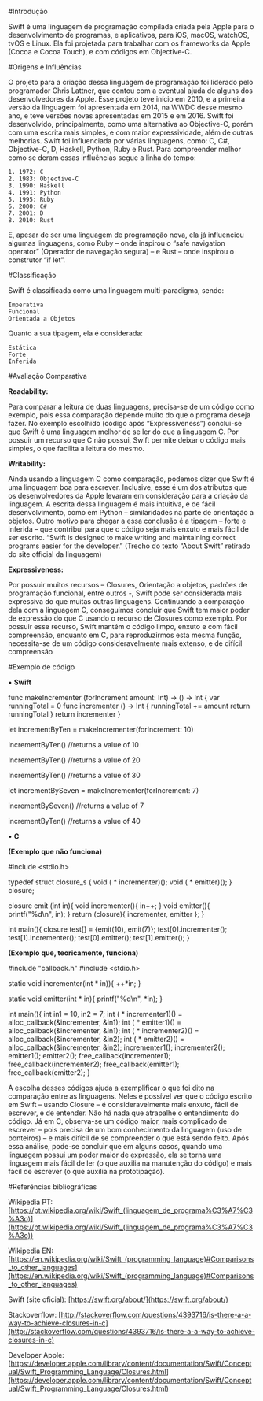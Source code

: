 #Introdução

Swift é uma linguagem de programação compilada criada pela Apple para o desenvolvimento de programas, e aplicativos, para iOS, macOS, watchOS, tvOS e Linux. Ela foi projetada para trabalhar com os frameworks da Apple (Cocoa e Cocoa Touch), e com códigos em Objective-C.


#Origens e Influências

O projeto para a criação dessa linguagem de programação foi liderado pelo programador Chris Lattner, que contou com a eventual ajuda de alguns dos desenvolvedores da Apple. Esse projeto teve início em 2010, e a primeira versão da linguagem foi apresentada em 2014, na WWDC desse mesmo ano, e teve versões novas apresentadas em 2015 e em 2016. Swift foi desenvolvido, principalmente, como uma alternativa ao Objective-C, porém com uma escrita mais simples, e com maior expressividade, além de outras melhorias. 
	Swift foi influenciada por várias linguagens, como: C, C#, Objective-C, D, Haskell, Python, Ruby e Rust. Para compreender melhor como se deram essas influências segue a linha do tempo:
	
	1. 1972: C
	2. 1983: Objective-C
	3. 1990: Haskell
	4. 1991: Python
	5. 1995: Ruby
	6. 2000: C#
	7. 2001: D
	8. 2010: Rust

E, apesar de ser uma linguagem de programação nova, ela já influenciou algumas linguagens, como Ruby – onde inspirou o “safe navigation operator” (Operador de navegação segura) – e Rust – onde inspirou o construtor “if let”.


#Classificação

Swift é classificada como uma linguagem multi-paradigma, sendo:

	Imperativa
	Funcional
	Orientada a Objetos

Quanto a sua tipagem, ela é considerada:

	Estática
	Forte
	Inferida


#Avaliação Comparativa

**Readability:** 

Para comparar a leitura de duas linguagens, precisa-se de um código como exemplo, pois essa comparação depende muito do que o programa deseja fazer. No exemplo escolhido (código após “Expressiveness”) conclui-se que Swift é uma linguagem melhor de se ler do que a linguagem C. Por possuir um recurso que C não possui, Swift permite deixar o código mais simples, o que facilita a leitura do mesmo.

**Writability:**

Ainda usando a linguagem C como comparação, podemos dizer que Swift é uma linguagem boa para escrever. Inclusive, esse é um dos atributos que os desenvolvedores da Apple levaram em consideração para a criação da linguagem. A escrita dessa linguagem é mais intuitiva, e de fácil desenvolvimento, como em Python – similaridades na parte de orientação a objetos. Outro motivo para chegar a essa conclusão é a tipagem – forte e inferida – que contribui para que o código seja mais enxuto e mais fácil de ser escrito. 
	“Swift is designed to make writing and maintaining correct programs easier for the developer.” (Trecho do texto “About Swift” retirado do site official da linguagem)


**Expressiveness:** 

Por possuir muitos recursos – Closures, Orientação a objetos, padrões de programação funcional, entre outros -, Swift pode ser considerada mais expressiva do que muitas outras linguagens. Continuando a comparação dela com a linguagem C, conseguimos concluir que Swift tem maior poder de expressão do que C usando o recurso de Closures como exemplo. Por possuir esse recurso, Swift mantém o código limpo, enxuto e com fácil compreensão, enquanto em C, para reproduzirmos esta mesma função, necessita-se de um código consideravelmente mais extenso, e de difícil compreensão

#Exemplo de código

•	**Swift**

func makeIncrementer (forIncrement amount: Int) -> () -> Int {
	var runningTotal = 0
	func incrementer () -> Int {
		runningTotal += amount
		return runningTotal
	}
	return incrementer
}

let incrementByTen = makeIncrementer(forIncrement: 10)

IncrementByTen()
//returns a value of 10

IncrementByTen()
//returns a value of 20

IncrementByTen()
//returns a value of 30

let incrementBySeven = makeIncrementer(forIncrement: 7)

incrementBySeven()
//returns a value of 7

incrementByTen()
//returns a value of 40


•	**C**

**(Exemplo que não funciona)**

#include <stdio.h>

typedef struct closure_s {
	void ( * incrementer)();
	void ( * emitter)();
} closure;

closure emit (int in){
	void incrementer(){
		in++;
	}
	void emitter(){
		printf("%d\n", in);
	}
	return (closure){
		incrementer, emitter
	};
}

int main(){
	closure test[] = {emit(10), emit(7)};
	test[0].incrementer();
	test[1].incrementer();
	test[0].emitter();
	test[1].emitter();
}


**(Exemplo que, teoricamente, funciona)**

#include "callback.h"
#include <stdio.h>

static void incrementer(int * in)){
	++*in;
}

static void emitter(int * in){
	printf("%d\n", *in);
}

int main(){
	int in1 = 10, in2 = 7;
	int ( * incrementer1)() = alloc_callback(&incrementer, &in1);
	int ( * emitter1)() = alloc_callback(&incrementer, &in1);
	int ( * incrementer2)() = alloc_callback(&incrementer, &in2);
	int ( * emitter2)() = alloc_callback(&incrementer, &in2);
	incrementer1();
	incrementer2();
	emitter1();
	emitter2();
	free_callback(incrementer1);
	free_callback(incrementer2);
	free_callback(emitter1);
	free_callback(emitter2);
}


A escolha desses códigos ajuda a exemplificar o que foi dito na comparação entre as linguagens. Neles é possível ver que o código escrito em Swift – usando Closure – é consideravelmente mais enxuto, fácil de escrever, e de entender. Não há nada que atrapalhe o entendimento do código. Já em C, observa-se um código maior, mais complicado de escrever – pois precisa de um bom conhecimento da linguagem (uso de ponteiros) – e mais difícil de se compreender o que está sendo feito. 
Após essa análise, pode-se concluir que em alguns casos, quando uma linguagem possui um poder maior de expressão, ela se torna uma linguagem mais fácil de ler (o que auxilia na manutenção do código) e mais fácil de escrever (o que auxilia na prototipação).


#Referências bibliográficas

Wikipedia PT: [https://pt.wikipedia.org/wiki/Swift_(linguagem_de_programa%C3%A7%C3%A3o)](https://pt.wikipedia.org/wiki/Swift_(linguagem_de_programa%C3%A7%C3%A3o))

Wikipedia EN: [https://en.wikipedia.org/wiki/Swift_(programming_language)#Comparisons_to_other_languages](https://en.wikipedia.org/wiki/Swift_(programming_language)#Comparisons_to_other_languages)

Swift (site oficial): [https://swift.org/about/](https://swift.org/about/)

Stackoverflow: [http://stackoverflow.com/questions/4393716/is-there-a-a-way-to-achieve-closures-in-c](http://stackoverflow.com/questions/4393716/is-there-a-a-way-to-achieve-closures-in-c)

Developer Apple: [https://developer.apple.com/library/content/documentation/Swift/Conceptual/Swift_Programming_Language/Closures.html](https://developer.apple.com/library/content/documentation/Swift/Conceptual/Swift_Programming_Language/Closures.html)

